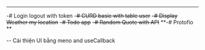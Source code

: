 ---------------------
-# Login logout with token
-~~# CURD basic with table user~~
~~-# Display Weather my location~~
~~-# Todo app~~
~~-# Random Quote with API~~
**-# Protofio **



-- Cải thiện UI bằng meno and useCallback